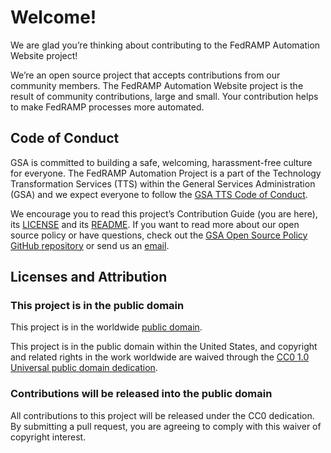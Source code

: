 # Welcome!

We are glad you’re thinking about contributing to the FedRAMP Automation Website project!

We’re an open source project that accepts contributions from our community members. The FedRAMP Automation Website project is the result of community contributions, large and small. Your contribution helps to make FedRAMP processes more automated. 

## Code of Conduct

GSA is committed to building a safe, welcoming, harassment-free culture for everyone. The FedRAMP Automation Project is a part of the Technology Transformation Services (TTS) within the General Services Administration (GSA) and we expect everyone to follow the [GSA TTS Code of Conduct](https://handbook.tts.gsa.gov/about-us/code-of-conduct/).

We encourage you to read this project’s Contribution Guide (you are here), its [LICENSE](https://github.com/GSA/automate.fedramp.gov/blob/main/LICENSE.md) and its [README](https://github.com/GSA/automate.fedramp.gov/blob/main/README.md). If you want to read more about our open source policy or have questions, check out the [GSA Open Source Policy GitHub repository](https://github.com/GSA/open-source-policy) or send us an [email](mailto:oscal@fedramp.gov).

## Licenses and Attribution

### This project is in the public domain

This project is in the worldwide [public domain](https://github.com/GSA/automate.fedramp.gov/blob/main/LICENSE.md).

This project is in the public domain within the United States, and copyright and related rights in the work worldwide are waived through the [CC0 1.0 Universal public domain dedication](https://creativecommons.org/publicdomain/zero/1.0/).

### Contributions will be released into the public domain

All contributions to this project will be released under the CC0 dedication. By submitting a pull request, you are agreeing to comply with this waiver of copyright interest.
